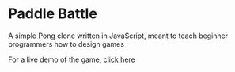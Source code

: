 # Paddle Battle
A simple Pong clone written in JavaScript, meant to teach beginner programmers how to design games

For a live demo of the game, <a target="_blank" href="https://originalgrego.github.io/PaddleBattle/PaddleBattle_final/PaddleBattle.html">click here</a>
